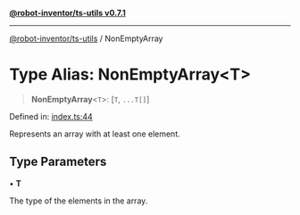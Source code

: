 [**@robot-inventor/ts-utils v0.7.1**](../README.md)

***

[@robot-inventor/ts-utils](../README.md) / NonEmptyArray

# Type Alias: NonEmptyArray\<T\>

> **NonEmptyArray**\<`T`\>: \[`T`, `...T[]`\]

Defined in: [index.ts:44](https://github.com/Robot-Inventor/ts-utils/blob/ad2e1d60c0ccfd090c9dc7d5610dfc4951fff7dc/src/index.ts#L44)

Represents an array with at least one element.

## Type Parameters

• **T**

The type of the elements in the array.
